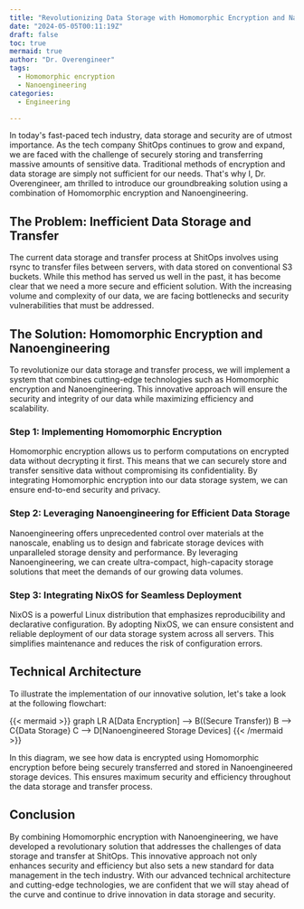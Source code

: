 ```yaml
---
title: "Revolutionizing Data Storage with Homomorphic Encryption and Nanoengineering"
date: "2024-05-05T00:11:19Z"
draft: false
toc: true
mermaid: true
author: "Dr. Overengineer"
tags:
  - Homomorphic encryption
  - Nanoengineering
categories:
  - Engineering

---
```


In today's fast-paced tech industry, data storage and security are of utmost importance. As the tech company ShitOps continues to grow and expand, we are faced with the challenge of securely storing and transferring massive amounts of sensitive data. Traditional methods of encryption and data storage are simply not sufficient for our needs. That's why I, Dr. Overengineer, am thrilled to introduce our groundbreaking solution using a combination of Homomorphic encryption and Nanoengineering.

## The Problem: Inefficient Data Storage and Transfer

The current data storage and transfer process at ShitOps involves using rsync to transfer files between servers, with data stored on conventional S3 buckets. While this method has served us well in the past, it has become clear that we need a more secure and efficient solution. With the increasing volume and complexity of our data, we are facing bottlenecks and security vulnerabilities that must be addressed.

## The Solution: Homomorphic Encryption and Nanoengineering

To revolutionize our data storage and transfer process, we will implement a system that combines cutting-edge technologies such as Homomorphic encryption and Nanoengineering. This innovative approach will ensure the security and integrity of our data while maximizing efficiency and scalability.

### Step 1: Implementing Homomorphic Encryption

Homomorphic encryption allows us to perform computations on encrypted data without decrypting it first. This means that we can securely store and transfer sensitive data without compromising its confidentiality. By integrating Homomorphic encryption into our data storage system, we can ensure end-to-end security and privacy.

### Step 2: Leveraging Nanoengineering for Efficient Data Storage

Nanoengineering offers unprecedented control over materials at the nanoscale, enabling us to design and fabricate storage devices with unparalleled storage density and performance. By leveraging Nanoengineering, we can create ultra-compact, high-capacity storage solutions that meet the demands of our growing data volumes.

### Step 3: Integrating NixOS for Seamless Deployment

NixOS is a powerful Linux distribution that emphasizes reproducibility and declarative configuration. By adopting NixOS, we can ensure consistent and reliable deployment of our data storage system across all servers. This simplifies maintenance and reduces the risk of configuration errors.

## Technical Architecture

To illustrate the implementation of our innovative solution, let's take a look at the following flowchart:

{{< mermaid >}}
graph LR
A[Data Encryption] --> B((Secure Transfer))
B --> C{Data Storage}
C --> D[Nanoengineered Storage Devices]
{{< /mermaid >}}

In this diagram, we see how data is encrypted using Homomorphic encryption before being securely transferred and stored in Nanoengineered storage devices. This ensures maximum security and efficiency throughout the data storage and transfer process.

## Conclusion

By combining Homomorphic encryption with Nanoengineering, we have developed a revolutionary solution that addresses the challenges of data storage and transfer at ShitOps. This innovative approach not only enhances security and efficiency but also sets a new standard for data management in the tech industry. With our advanced technical architecture and cutting-edge technologies, we are confident that we will stay ahead of the curve and continue to drive innovation in data storage and security.